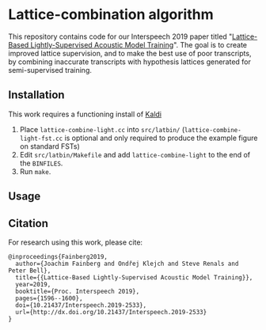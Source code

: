 # Lattice-combination algorithm

This repository contains code for our Interspeech 2019 paper titled "[Lattice-Based Lightly-Supervised Acoustic Model Training](https://www.isca-speech.org/archive/Interspeech_2019/pdfs/2533.pdf)". The goal is to create improved lattice supervision, and to make the best use of poor transcripts, by combining inaccurate transcripts with hypothesis lattices generated for semi-supervised training.

## Installation
This work requires a functioning install of [Kaldi](https://github.com/kaldi-asr/kaldi)

1. Place `lattice-combine-light.cc` into `src/latbin/` (`lattice-combine-light-fst.cc` is optional and only required to produce the example figure on standard FSTs)
2. Edit `src/latbin/Makefile` and add `lattice-combine-light` to the end of the `BINFILES`.
3. Run `make`.

## Usage


## Citation
For research using this work, please cite:
```
@inproceedings{Fainberg2019,
  author={Joachim Fainberg and Ondřej Klejch and Steve Renals and Peter Bell},
  title={{Lattice-Based Lightly-Supervised Acoustic Model Training}},
  year=2019,
  booktitle={Proc. Interspeech 2019},
  pages={1596--1600},
  doi={10.21437/Interspeech.2019-2533},
  url={http://dx.doi.org/10.21437/Interspeech.2019-2533}
}
```
